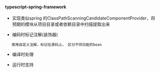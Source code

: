 

#### typescript-spring-framework

- 实现类似spring 的ClassPathScanningCandidateComponentProvider，将预期的模块从项目目录或者依赖目录中扫描提取出来


- 编码时标记注解(装饰器)
```
   使用自定义注解，标记在源码上， 区分不同功能的bean
```
- 编译时处理

- 运行时支持
